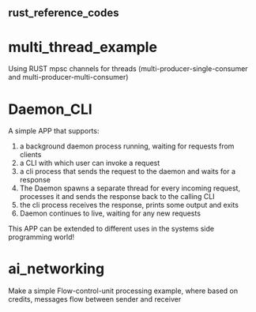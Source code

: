 ## rust_reference_codes

# multi_thread_example
Using RUST mpsc channels for threads
(multi-producer-single-consumer and multi-producer-multi-consumer)

# Daemon_CLI
A simple APP that supports:
1) a background daemon process running, waiting for requests from clients
2) a CLI with which user can invoke a request
3) a cli process that sends the request to the daemon and waits for a response
4) The Daemon spawns a separate thread for every incoming request, processes it and sends the response back to the calling CLI
5) the cli process receives the response, prints some output and exits
6) Daemon continues to live, waiting for any new requests

This APP can be extended to different uses in the systems side programming world!

# ai_networking
Make a simple Flow-control-unit processing example, where based on credits, messages flow between sender and receiver

